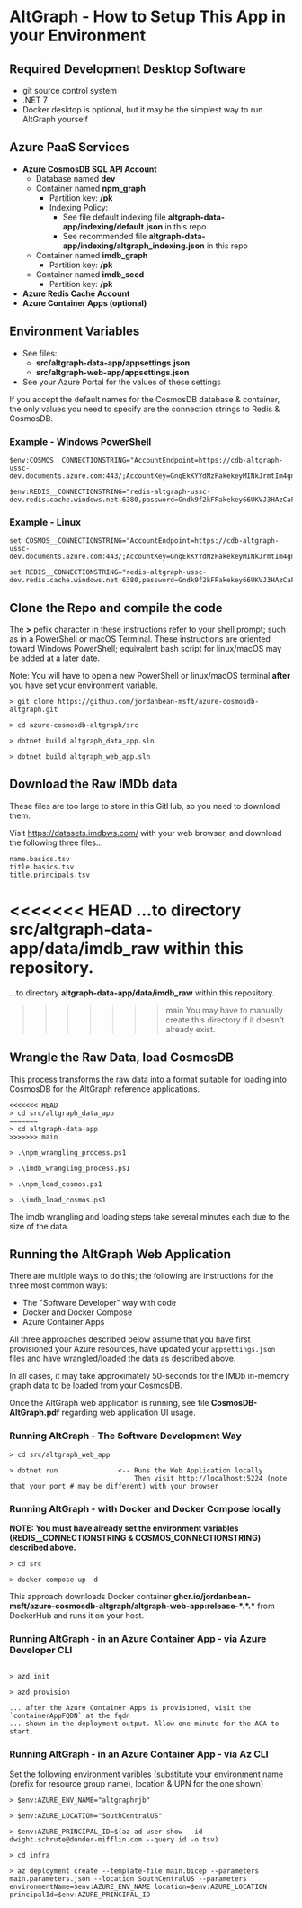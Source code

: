 # AltGraph - How to Setup This App in your Environment

## Required Development Desktop Software

- git source control system
- .NET 7
- Docker desktop is optional, but it may be the simplest way to run AltGraph yourself

## Azure PaaS Services

- **Azure CosmosDB SQL API Account**
  - Database named **dev**
  - Container named **npm_graph**
    - Partition key: **/pk**
    - Indexing Policy:
      - See file default indexing file **altgraph-data-app/indexing/default.json** in this repo
      - See recommended file **altgraph-data-app/indexing/altgraph_indexing.json** in this repo
  - Container named **imdb_graph**
    - Partition key: **/pk**
  - Container named **imdb_seed**
    - Partition key: **/pk**
- **Azure Redis Cache Account**
- **Azure Container Apps (optional)**

## Environment Variables

- See files:
  - **src/altgraph-data-app/appsettings.json**
  - **src/altgraph-web-app/appsettings.json**
- See your Azure Portal for the values of these settings

If you accept the default names for the CosmosDB database & container, the only values you need to specify are the connection strings to Redis & CosmosDB.

### Example - Windows PowerShell

```
$env:COSMOS__CONNECTIONSTRING="AccountEndpoint=https://cdb-altgraph-ussc-dev.documents.azure.com:443/;AccountKey=GnqEkKYYdNzFakekeyMINkJrmtIm4gng4kQ9J2kB6uhJjkWJkWJOK768tG0WACDbl7wnHw==;"

$env:REDIS__CONNECTIONSTRING="redis-altgraph-ussc-dev.redis.cache.windows.net:6380,password=Gndk9f2kFFakekey66UKVJ3HAzCaFRkYG8=,ssl=True,abortConnect=False"
```

### Example - Linux

```
set COSMOS__CONNECTIONSTRING="AccountEndpoint=https://cdb-altgraph-ussc-dev.documents.azure.com:443/;AccountKey=GnqEkKYYdNzFakekeyMINkJrmtIm4gng4kQ9J2kB6uhJjkWJkWJOK768tG0WACDbl7wnHw==;"

set REDIS__CONNECTIONSTRING="redis-altgraph-ussc-dev.redis.cache.windows.net:6380,password=Gndk9f2kFFakekey66UKVJ3HAzCaFRkYG8=,ssl=True,abortConnect=False"
```

## Clone the Repo and compile the code

The **>** pefix character in these instructions refer to your shell prompt;
such as in a PowerShell or macOS Terminal. These instructions are oriented
toward Windows PowerShell; equivalent bash script for linux/macOS may be
added at a later date.

Note: You will have to open a new PowerShell or linux/macOS terminal **after**
you have set your environment variable.

```
> git clone https://github.com/jordanbean-msft/azure-cosmosdb-altgraph.git

> cd azure-cosmosdb-altgraph/src

> dotnet build altgraph_data_app.sln

> dotnet build altgraph_web_app.sln
```

## Download the Raw IMDb data

These files are too large to store in this GitHub, so you need to download them.

Visit https://datasets.imdbws.com/ with your web browser, and download the
following three files...

```
name.basics.tsv
title.basics.tsv
title.principals.tsv
```

<<<<<<< HEAD
...to directory **src/altgraph-data-app/data/imdb_raw** within this repository.
=======
...to directory **altgraph-data-app/data/imdb_raw** within this repository.

> > > > > > > main
> > > > > > > You may have to manually create this directory if it doesn't already exist.

## Wrangle the Raw Data, load CosmosDB

This process transforms the raw data into a format suitable for loading
into CosmosDB for the AltGraph reference applications.

```
<<<<<<< HEAD
> cd src/altgraph_data_app
=======
> cd altgraph-data-app
>>>>>>> main

> .\npm_wrangling_process.ps1

> .\imdb_wrangling_process.ps1

> .\npm_load_cosmos.ps1

> .\imdb_load_cosmos.ps1
```

The imdb wrangling and loading steps take several minutes each
due to the size of the data.

## Running the AltGraph Web Application

There are multiple ways to do this; the following are instructions
for the three most common ways:

- The "Software Developer" way with code
- Docker and Docker Compose
- Azure Container Apps

All three approaches described below assume that you have first provisioned
your Azure resources, have updated your `appsettings.json` files and have wrangled/loaded
the data as described above.

In all cases, it may take approximately 50-seconds for the IMDb in-memory graph data
to be loaded from your CosmosDB.

Once the AltGraph web application is running, see file **CosmosDB-AltGraph.pdf**
regarding web application UI usage.

### Running AltGraph - The Software Development Way

```
> cd src/altgraph_web_app

> dotnet run               <-- Runs the Web Application locally
                               Then visit http://localhost:5224 (note that your port # may be different) with your browser
```

### Running AltGraph - with Docker and Docker Compose locally

**NOTE: You must have already set the environment variables (REDIS\_\_CONNECTIONSTRING & COSMOS_CONNECTIONSTRING) described above.**

```
> cd src

> docker compose up -d
```

This approach downloads Docker container **ghcr.io/jordanbean-msft/azure-cosmosdb-altgraph/altgraph-web-app:release-\*.\*.\***
from DockerHub and runs it on your host.

### Running AltGraph - in an Azure Container App - via Azure Developer CLI

```

> azd init

> azd provision

... after the Azure Container Apps is provisioned, visit the `containerAppFQDN` at the fqdn
... shown in the deployment output. Allow one-minute for the ACA to start.

```

### Running AltGraph - in an Azure Container App - via Az CLI

Set the following environment varibles (substitute your environment name (prefix for resource group name), location & UPN for the one shown)

```
> $env:AZURE_ENV_NAME="altgraphrjb"

> $env:AZURE_LOCATION="SouthCentralUS"

> $env:AZURE_PRINCIPAL_ID=$(az ad user show --id dwight.schrute@dunder-mifflin.com --query id -o tsv)
```

```
> cd infra

> az deployment create --template-file main.bicep --parameters main.parameters.json --location SouthCentralUS --parameters environmentName=$env:AZURE_ENV_NAME location=$env:AZURE_LOCATION principalId=$env:AZURE_PRINCIPAL_ID
```
